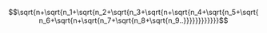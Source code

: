 $$\sqrt{n+\sqrt{n_1+\sqrt{n_2+\sqrt{n_3+\sqrt{n+\sqrt{n_4+\sqrt{n_5+\sqrt{n_6+\sqrt{n+\sqrt{n_7+\sqrt{n_8+\sqrt{n_9..}}}}}}}}}}}}$$
